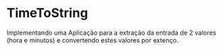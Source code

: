# TimeToString
Implementando uma Aplicação para a extração da entrada de 2 valores (hora e minutos) e convertendo estes valores por extenço.
